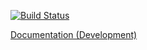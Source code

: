 [![Build Status](https://api.travis-ci.org/philippkeller/shell_doctest.svg?branch=master)](https://travis-ci.org/philippkeller/shell_doctest)

[Documentation (Development)](http://philippkeller.github.io/shell_doctest)